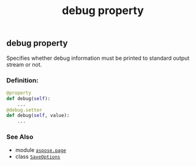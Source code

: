 ﻿---
title: debug property
second_title: Aspose.Page for Python via .NET API References
description: 
type: docs
weight: 40
url: /python-net/aspose.page/saveoptions/debug/
is_root: false
---

## debug property


Specifies whether debug information must be printed to standard output stream or not.
### Definition:
```python
@property
def debug(self):
    ...
@debug.setter
def debug(self, value):
    ...
```

### See Also
* module [`aspose.page`](../../)
* class [`SaveOptions`](/page/python-net/aspose.page/saveoptions)
